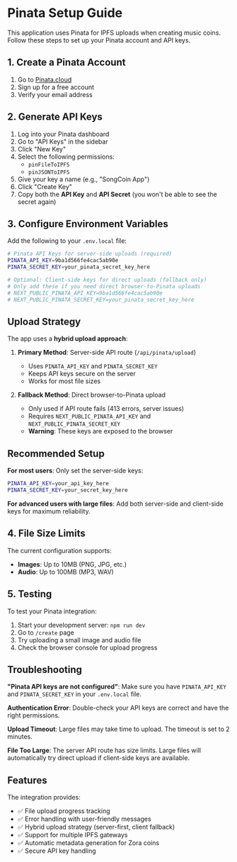 # Pinata Setup Guide

This application uses Pinata for IPFS uploads when creating music coins. Follow these steps to set up your Pinata account and API keys.

## 1. Create a Pinata Account

1. Go to [Pinata.cloud](https://pinata.cloud)
2. Sign up for a free account
3. Verify your email address

## 2. Generate API Keys

1. Log into your Pinata dashboard
2. Go to "API Keys" in the sidebar
3. Click "New Key"
4. Select the following permissions:
   - `pinFileToIPFS`
   - `pinJSONToIPFS`
5. Give your key a name (e.g., "SongCoin App")
6. Click "Create Key"
7. Copy both the **API Key** and **API Secret** (you won't be able to see the secret again)

## 3. Configure Environment Variables

Add the following to your `.env.local` file:

```bash
# Pinata API Keys for server-side uploads (required)
PINATA_API_KEY=9ba1d566fe4cac5ab90e
PINATA_SECRET_KEY=your_pinata_secret_key_here

# Optional: Client-side keys for direct uploads (fallback only)
# Only add these if you need direct browser-to-Pinata uploads
# NEXT_PUBLIC_PINATA_API_KEY=9ba1d566fe4cac5ab90e
# NEXT_PUBLIC_PINATA_SECRET_KEY=your_pinata_secret_key_here
```

## Upload Strategy

The app uses a **hybrid upload approach**:

1. **Primary Method**: Server-side API route (`/api/pinata/upload`)
   - Uses `PINATA_API_KEY` and `PINATA_SECRET_KEY`
   - Keeps API keys secure on the server
   - Works for most file sizes

2. **Fallback Method**: Direct browser-to-Pinata upload
   - Only used if API route fails (413 errors, server issues)
   - Requires `NEXT_PUBLIC_PINATA_API_KEY` and `NEXT_PUBLIC_PINATA_SECRET_KEY`
   - **Warning**: These keys are exposed to the browser

## Recommended Setup

**For most users**: Only set the server-side keys:
```bash
PINATA_API_KEY=your_api_key_here
PINATA_SECRET_KEY=your_secret_key_here
```

**For advanced users with large files**: Add both server-side and client-side keys for maximum reliability.

## 4. File Size Limits

The current configuration supports:
- **Images**: Up to 10MB (PNG, JPG, etc.)
- **Audio**: Up to 100MB (MP3, WAV)

## 5. Testing

To test your Pinata integration:
1. Start your development server: `npm run dev`
2. Go to `/create` page
3. Try uploading a small image and audio file
4. Check the browser console for upload progress

## Troubleshooting

**"Pinata API keys are not configured"**: Make sure you have `PINATA_API_KEY` and `PINATA_SECRET_KEY` in your `.env.local` file.

**Authentication Error**: Double-check your API keys are correct and have the right permissions.

**Upload Timeout**: Large files may take time to upload. The timeout is set to 2 minutes.

**File Too Large**: The server API route has size limits. Large files will automatically try direct upload if client-side keys are available.

## Features

The integration provides:
- ✅ File upload progress tracking
- ✅ Error handling with user-friendly messages
- ✅ Hybrid upload strategy (server-first, client fallback)
- ✅ Support for multiple IPFS gateways
- ✅ Automatic metadata generation for Zora coins
- ✅ Secure API key handling 